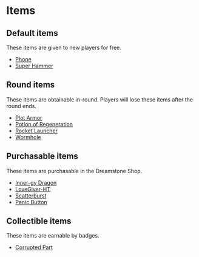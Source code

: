 # Items
## Default items
These items are given to new players for free.

* [Phone](./phone.md)
* [Super Hammer](./super-hammer.md)

## Round items
These items are obtainable in-round. Players will lose these items after the round ends. 

* [Plot Armor](./plot-armor.md)
* [Potion of Regeneration](./potion-of-regeneration.md)
* [Rocket Launcher](./rocket-launcher.md)
* [Wormhole](./wormhole.md)

## Purchasable items
These items are purchasable in the Dreamstone Shop.

* [Inner-gy Dragon](./inner-gy-dragon.md)
* [LoveGiver-HT](./lovegiver-ht.md)
* [Scatterburst](./scatterburst.md)
* [Panic Button](./panic-button.md)

## Collectible items
These items are earnable by badges.

* [Corrupted Part](./corrupted-part.md)